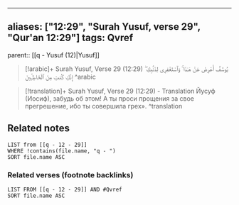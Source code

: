 
---
aliases: ["12:29", "Surah Yusuf, verse 29", "Qur'an 12:29"]
tags: Qvref
---

parent:: [[q - Yusuf (12)|Yusuf]]

> [!arabic]+ Surah Yusuf, Verse 29 (12:29)
> <span class="quran-arabic">يُوسُفُ أَعْرِضْ عَنْ هَـٰذَا ۚ وَٱسْتَغْفِرِى لِذَنۢبِكِ ۖ إِنَّكِ كُنتِ مِنَ ٱلْخَاطِـِٔينَ</span>
^arabic

> [!translation]+ Surah Yusuf, Verse 29 (12:29) - Translation
> Йусуф (Иосиф), забудь об этом! А ты проси прощения за свое прегрешение, ибо ты совершила грех».
^translation



## Related notes
```dataview
LIST from [[q - 12 - 29]]
WHERE !contains(file.name, "q - ")
SORT file.name ASC
```

### Related verses (footnote backlinks)
```dataview
LIST FROM [[q - 12 - 29]] AND #Qvref
SORT file.name ASC
```

